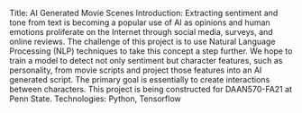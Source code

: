 Title: AI Generated Movie Scenes
Introduction: Extracting sentiment and tone from text is becoming a popular use of AI as opinions and human emotions proliferate on the Internet through social media, surveys, and online reviews. The challenge of this project is to use Natural Language Processing (NLP) techniques to take this concept a step further. We hope to train a model to detect not only sentiment but character features, such as personality, from movie scripts and project those features into an AI generated script. The primary goal is essentially to create interactions between characters. This project is being constructed for DAAN570-FA21 at Penn State.
Technologies: Python, Tensorflow
